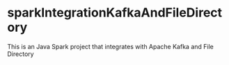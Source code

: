 # sparkIntegrationKafkaAndFileDirectory


This is an Java Spark project that integrates with Apache Kafka and File Directory 
